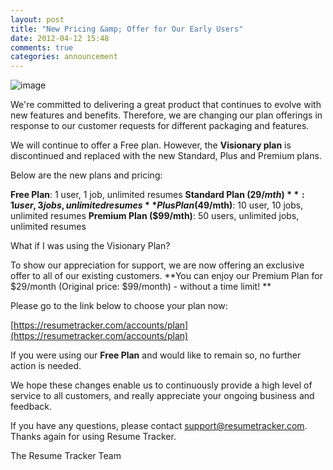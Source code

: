 ```yaml
---
layout: post
title: "New Pricing &amp; Offer for Our Early Users"
date: 2012-04-12 15:48
comments: true
categories: announcement
---
```

![image](http://i.imgur.com/WHq12.jpg)

We're committed to delivering a great product that continues to evolve with new features and benefits. Therefore, we are changing our plan offerings in response to our customer requests for different packaging and features. 
 
We will continue to offer a Free plan. However, the **Visionary plan** is discontinued and replaced with the new Standard, Plus and Premium plans.

Below are the new plans and pricing:

**Free Plan**: 1 user, 1 job, unlimited resumes
**Standard Plan ($29/mth)**: 1 user, 3 jobs, unlimited resumes
**Plus Plan ($49/mth)**: 10 user, 10 jobs, unlimited resumes
**Premium Plan ($99/mth)**: 50 users, unlimited jobs, unlimited resumes

What if I was using the Visionary Plan?

To show our appreciation for support, we are now offering an exclusive offer to all of our existing customers. **You can enjoy our Premium Plan for $29/month (Original price: $99/month) - without a time limit! **

Please go to the link below to choose your plan now:

[https://resumetracker.com/accounts/plan](https://resumetracker.com/accounts/plan)

If you were using our **Free Plan** and would like to remain so, no further action is needed.

We hope these changes enable us to continuously provide a high level of service to all customers, and really appreciate your ongoing business and feedback. 

If you have any questions, please contact [support@resumetracker.com](mailto:support@resumetracker.com). Thanks again for using Resume Tracker.

The Resume Tracker Team